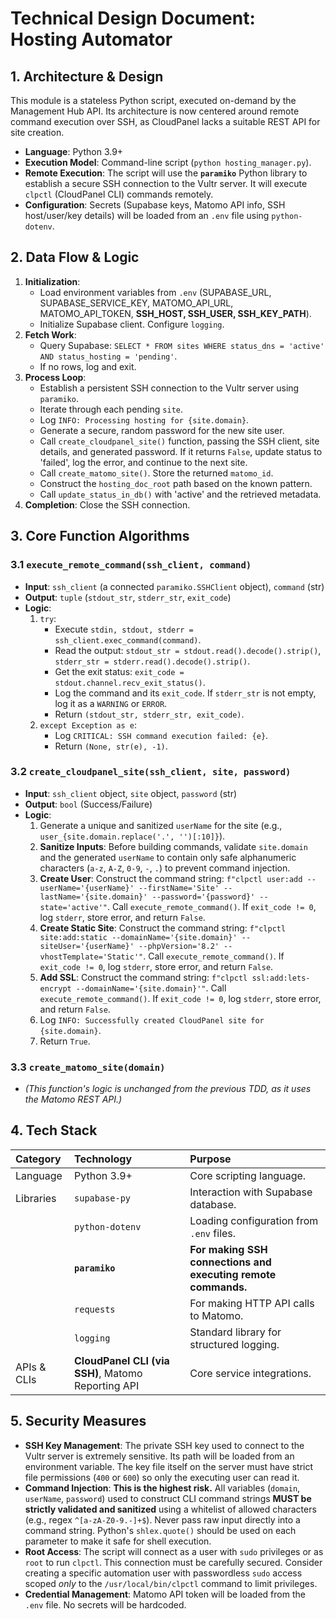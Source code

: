 # Technical Design Document: Hosting Automator

## 1. Architecture & Design

This module is a stateless Python script, executed on-demand by the Management Hub API. Its architecture is now centered around remote command execution over SSH, as CloudPanel lacks a suitable REST API for site creation.

*   **Language**: Python 3.9+
*   **Execution Model**: Command-line script (`python hosting_manager.py`).
*   **Remote Execution**: The script will use the **`paramiko`** Python library to establish a secure SSH connection to the Vultr server. It will execute `clpctl` (CloudPanel CLI) commands remotely.
*   **Configuration**: Secrets (Supabase keys, Matomo API info, SSH host/user/key details) will be loaded from an `.env` file using `python-dotenv`.

## 2. Data Flow & Logic

1.  **Initialization**:
    *   Load environment variables from `.env` (SUPABASE_URL, SUPABASE_SERVICE_KEY, MATOMO_API_URL, MATOMO_API_TOKEN, **SSH_HOST, SSH_USER, SSH_KEY_PATH**).
    *   Initialize Supabase client. Configure `logging`.
2.  **Fetch Work**:
    *   Query Supabase: `SELECT * FROM sites WHERE status_dns = 'active' AND status_hosting = 'pending'`.
    *   If no rows, log and exit.
3.  **Process Loop**:
    *   Establish a persistent SSH connection to the Vultr server using `paramiko`.
    *   Iterate through each pending `site`.
    *   Log `INFO: Processing hosting for {site.domain}`.
    *   Generate a secure, random password for the new site user.
    *   Call `create_cloudpanel_site()` function, passing the SSH client, site details, and generated password. If it returns `False`, update status to 'failed', log the error, and continue to the next site.
    *   Call `create_matomo_site()`. Store the returned `matomo_id`.
    *   Construct the `hosting_doc_root` path based on the known pattern.
    *   Call `update_status_in_db()` with 'active' and the retrieved metadata.
4.  **Completion**: Close the SSH connection.

## 3. Core Function Algorithms

### 3.1 `execute_remote_command(ssh_client, command)`

*   **Input**: `ssh_client` (a connected `paramiko.SSHClient` object), `command` (str)
*   **Output**: `tuple` (`stdout_str`, `stderr_str`, `exit_code`)
*   **Logic**:
    1.  `try`:
        *   Execute `stdin, stdout, stderr = ssh_client.exec_command(command)`.
        *   Read the output: `stdout_str = stdout.read().decode().strip()`, `stderr_str = stderr.read().decode().strip()`.
        *   Get the exit status: `exit_code = stdout.channel.recv_exit_status()`.
        *   Log the command and its `exit_code`. If `stderr_str` is not empty, log it as a `WARNING` or `ERROR`.
        *   Return `(stdout_str, stderr_str, exit_code)`.
    2.  `except Exception as e`:
        *   Log `CRITICAL: SSH command execution failed: {e}`.
        *   Return `(None, str(e), -1)`.

### 3.2 `create_cloudpanel_site(ssh_client, site, password)`

*   **Input**: `ssh_client` object, `site` object, `password` (str)
*   **Output**: `bool` (Success/Failure)
*   **Logic**:
    1.  Generate a unique and sanitized `userName` for the site (e.g., `user_{site.domain.replace('.', '')[:10]}`).
    2.  **Sanitize Inputs**: Before building commands, validate `site.domain` and the generated `userName` to contain only safe alphanumeric characters (`a-z`, `A-Z`, `0-9`, `-`, `.`) to prevent command injection.
    3.  **Create User**: Construct the command string: `f"clpctl user:add --userName='{userName}' --firstName='Site' --lastName='{site.domain}' --password='{password}' --state='active'"`. Call `execute_remote_command()`. If `exit_code != 0`, log `stderr`, store error, and return `False`.
    4.  **Create Static Site**: Construct the command string: `f"clpctl site:add:static --domainName='{site.domain}' --siteUser='{userName}' --phpVersion='8.2' --vhostTemplate='Static'"`. Call `execute_remote_command()`. If `exit_code != 0`, log `stderr`, store error, and return `False`.
    5.  **Add SSL**: Construct the command string: `f"clpctl ssl:add:lets-encrypt --domainName='{site.domain}'"`. Call `execute_remote_command()`. If `exit_code != 0`, log `stderr`, store error, and return `False`.
    6.  Log `INFO: Successfully created CloudPanel site for {site.domain}`.
    7.  Return `True`.

### 3.3 `create_matomo_site(domain)`

*   *(This function's logic is unchanged from the previous TDD, as it uses the Matomo REST API.)*

## 4. Tech Stack

| Category | Technology | Purpose |
| :--- | :--- | :--- |
| Language | Python 3.9+ | Core scripting language. |
| Libraries | `supabase-py` | Interaction with Supabase database. |
| | `python-dotenv` | Loading configuration from `.env` files. |
| | **`paramiko`** | **For making SSH connections and executing remote commands.** |
| | `requests` | For making HTTP API calls to Matomo. |
| | `logging` | Standard library for structured logging. |
| APIs & CLIs| **CloudPanel CLI (via SSH)**, Matomo Reporting API | Core service integrations. |

## 5. Security Measures

*   **SSH Key Management**: The private SSH key used to connect to the Vultr server is extremely sensitive. Its path will be loaded from an environment variable. The key file itself on the server must have strict file permissions (`400` or `600`) so only the executing user can read it.
*   **Command Injection**: **This is the highest risk.** All variables (`domain`, `userName`, `password`) used to construct CLI command strings **MUST be strictly validated and sanitized** using a whitelist of allowed characters (e.g., regex `^[a-zA-Z0-9.-]+$`). Never pass raw input directly into a command string. Python's `shlex.quote()` should be used on each parameter to make it safe for shell execution.
*   **Root Access**: The script will connect as a user with `sudo` privileges or as `root` to run `clpctl`. This connection must be carefully secured. Consider creating a specific automation user with passwordless `sudo` access scoped *only* to the `/usr/local/bin/clpctl` command to limit privileges.
*   **Credential Management**: Matomo API token will be loaded from the `.env` file. No secrets will be hardcoded.